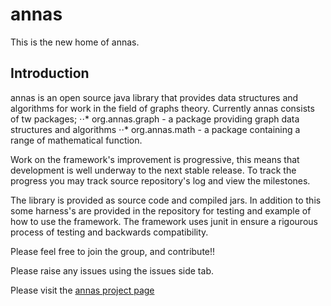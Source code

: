 # annas

This is the new home of annas.

## Introduction

annas is an open source java library that provides data structures and algorithms for work in the field of graphs theory. Currently annas consists of tw packages;
⋅⋅* org.annas.graph - a package providing graph data structures and algorithms
⋅⋅* org.annas.math - a package containing a range of mathematical function.

Work on the framework's improvement is progressive, this means that development is well underway to the next stable release. To track the progress you may track source repository's log and view the milestones.

The library is provided as source code and compiled jars. In addition to this some harness's are provided in the repository for testing and example of how to use the framework. The framework uses junit in ensure a rigourous process of testing and backwards compatibility.

Please feel free to join the group, and contribute!!

Please raise any issues using the issues side tab.

Please visit the [annas project page](https://gt4j.github.io/annas)
